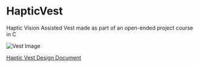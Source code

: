 # HapticVest
Haptic Vision Assisted Vest made as part of an open-ended project course in C

![Vest Image](https://user-images.githubusercontent.com/55962845/219117155-9b15ccb7-dfa0-427c-b12d-5f87b9f78587.jpg)

[Haptic Vest Design Document](https://github.com/AlexanderTsarapkine/HapticVest/files/10746139/Haptic.Vest.Design.Document.pdf)
